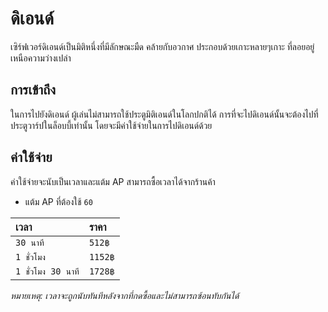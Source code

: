 # ดิเอนด์

เซิร์ฟเวอร์ดิเอนด์เป็นมิติหนึ่งที่มีลักษณะมืด คล้ายกับอวกาศ ประกอบด้วยเกาะหลายๆเกาะ ที่ลอยอยู่เหนือความว่างเปล่า

## การเข้าถึง 

ในการไปยังดิเอนด์ ผู้เล่นไม่สามารถใช้ประตูมิติเอนด์ในโลกปกติได้ การที่จะไปดิเอนด์นั้นจะต้องไปที่ประตูวาร์ปในล็อบบี้เท่านั้น โดยจะมีค่าใช้จ่ายในการไปดิเอนด์ด้วย

## ค่าใช้จ่าย 
ค่าใช้จ่ายจะนับเป็นเวลาและแต้ม AP สามารถซื้อเวลาได้จากร้านค้า
- แต้ม AP ที่ต้องใช้ `60`

| เวลา | ราคา |
| :-- | :-- |
| `30 นาที` | `512฿` |
| `1 ชั่วโมง` | `1152฿` |
| `1 ชั่วโมง 30 นาที` | `1728฿` |

*หมายเหตุ: เวลาจะถูกนับทันทีหลังจากที่กดซื้อและไม่สามารถซ้อนทับกันได้*

